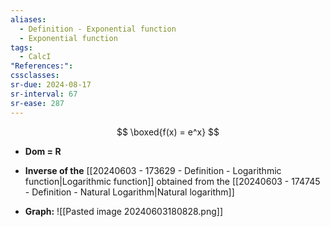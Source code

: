 ```yaml
---
aliases:
  - Definition - Exponential function
  - Exponential function
tags:
  - CalcI
"References:": 
cssclasses: 
sr-due: 2024-08-17
sr-interval: 67
sr-ease: 287
---
```

$$
\boxed{f(x) = e^x}
$$

+ **Dom = R**
+ **Inverse of the** [[20240603 - 173629 - Definition - Logarithmic function|Logarithmic function]] obtained from the [[20240603 - 174745 - Definition - Natural Logarithm|Natural logarithm]]

+ **Graph:**
![[Pasted image 20240603180828.png]]
